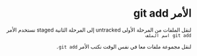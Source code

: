 <div dir="rtl">

# الأمر git add
لنقل الملفات من المرحلة الأولى untracked إلى المرحلة الثانية staged  نستخدم الأمر 
`git add اسم الملف`
 
 لنقل مجموعة ملفات معا في نفس الوقت نكتب الأمر `git add.`

<div>